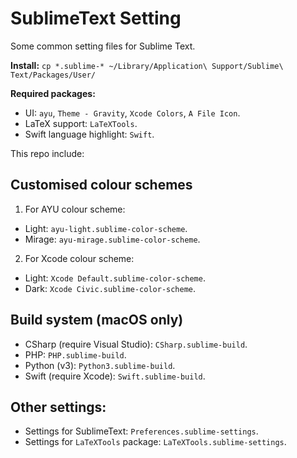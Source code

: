 # SublimeText Setting

Some common setting files for Sublime Text.

**Install:** `cp *.sublime-* ~/Library/Application\ Support/Sublime\ Text/Packages/User/`

**Required packages:**
- UI: `ayu`, `Theme - Gravity`, `Xcode Colors`, `A File Icon`.
- LaTeX support: `LaTeXTools`.
- Swift language highlight: `Swift`.

This repo include:

## Customised colour schemes

1. For AYU colour scheme:
- Light: `ayu-light.sublime-color-scheme`.
- Mirage: `ayu-mirage.sublime-color-scheme`.

2. For Xcode colour scheme:
- Light: `Xcode Default.sublime-color-scheme`.
- Dark: `Xcode Civic.sublime-color-scheme`.

## Build system (macOS only)
- CSharp (require Visual Studio): `CSharp.sublime-build`.
- PHP: `PHP.sublime-build`.
- Python (v3): `Python3.sublime-build`.
- Swift (require Xcode): `Swift.sublime-build`.

## Other settings:
- Settings for SublimeText: `Preferences.sublime-settings`.
- Settings for `LaTeXTools` package: `LaTeXTools.sublime-settings`.
